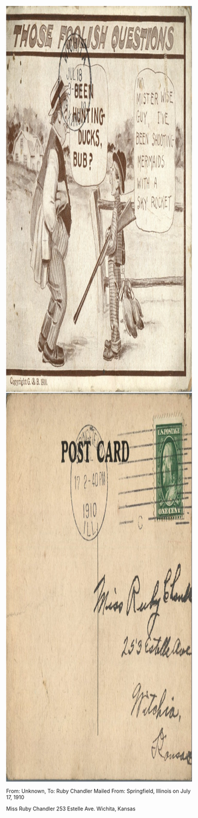 <html><body><a href="/wp-content/uploads/2014/06/postcard-2014-20140602_17574277_0438.jpg"><img class="alignnone size-full wp-image-1043" src="/wp-content/uploads/2014/06/postcard-2014-20140602_17574277_0438.jpg" alt="postcard-2014-20140602_17574277_0438" width="1497" height="1048"></a> <a href="/wp-content/uploads/2014/06/postcard-2014-20140602_17575102_0439.jpg"><img class="alignnone size-full wp-image-1044" src="/wp-content/uploads/2014/06/postcard-2014-20140602_17575102_0439.jpg" alt="postcard-2014-20140602_17575102_0439" width="1532" height="1056"></a>

From: Unknown, To: Ruby Chandler
Mailed From: Springfield, Illinois on July 17, 1910

Miss Ruby Chandler
253 Estelle Ave.
Wichita, Kansas</body></html>